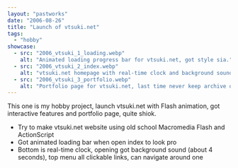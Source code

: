 ```yaml
---
layout: "pastworks"
date: "2006-08-26"
title: "Launch of vtsuki.net"
tags:
  - "hobby"
showcase:
  - src: "2006_vtsuki_1_loading.webp"
    alt: "Animated loading progress bar for vtsuki.net, got style sia."
  - src: "2006_vtsuki_2_index.webp"
    alt: "vtsuki.net homepage with real-time clock and background sound, steady lah."
  - src: "2006_vtsuki_3_portfolio.webp"
    alt: "Portfolio page for vtsuki.net, last time never keep archive one."
---
```

This one is my hobby project, launch vtsuki.net with Flash animation, got interactive features and portfolio page, quite shiok.

- Try to make vtsuki.net website using old school Macromedia Flash and ActionScript
- Got animated loading bar when open index to look pro
- Bottom is real-time clock, opening got background sound (about 4 seconds), top menu all clickable links, can navigate around one
